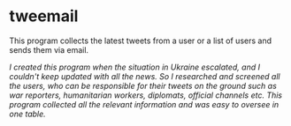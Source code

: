 # tweemail
This program collects the latest tweets from a user or a list of users and sends them via email. 

<i>I created this program when the situation in Ukraine escalated, and I couldn't keep updated with all the news. So I researched and screened all the users, who can be responsible for their tweets on the ground such as war reporters, humanitarian workers, diplomats, official channels etc. This program collected all the relevant information and was easy to oversee in one table.</i>
